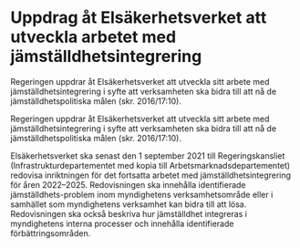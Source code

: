 # Uppdrag åt Elsäkerhetsverket att utveckla arbetet med jämställdhetsintegrering

Regeringen uppdrar åt Elsäkerhetsverket att utveckla sitt arbete med jämställdhetsintegrering i syfte att verksamheten ska bidra till att nå de jämställdhetspolitiska målen (skr. 2016/17:10).

Regeringen uppdrar åt Elsäkerhetsverket att utveckla sitt arbete med jämställdhetsintegrering i syfte att verksamheten ska bidra till att nå de jämställdhetspolitiska målen (skr. 2016/17:10).

Elsäkerhetsverket ska senast den 1 september 2021 till Regeringskansliet (Infrastrukturdepartementet med kopia till Arbetsmarknadsdepartementet) redovisa inriktningen för det fortsatta arbetet med jämställdhetsintegrering för åren 2022–2025. Redovisningen ska innehålla identifierade jämställdhets-problem inom myndighetens verksamhetsområde eller i samhället som myndighetens verksamhet kan bidra till att lösa. Redovisningen ska också beskriva hur jämställdhet integreras i myndighetens interna processer och innehålla identifierade förbättringsområden.
